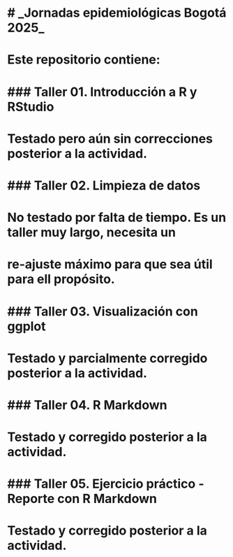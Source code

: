 # \# \_Jornadas epidemiológicas Bogotá 2025\_

# 

# Este repositorio contiene:

# 

# \### Taller 01. Introducción a R y RStudio

# 

# Testado pero aún sin correcciones posterior a la actividad.

# 

# \### Taller 02. Limpieza de datos

# 

# No testado por falta de tiempo. Es un taller muy largo, necesita un

# re-ajuste máximo para que sea útil para ell propósito.

# 

# \### Taller 03. Visualización con ggplot

# 

# Testado y parcialmente corregido posterior a la actividad.

# 

# \### Taller 04. R Markdown

# 

# Testado y corregido posterior a la actividad.

# 

# \### Taller 05. Ejercicio práctico - Reporte con R Markdown

# 

# Testado y corregido posterior a la actividad.

# 

